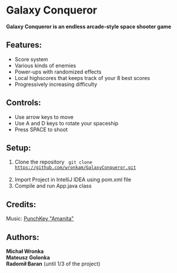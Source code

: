 # Galaxy Conqueror
<b>Galaxy Conqueror is an endless arcade-style space shooter game</b>
## Features:
- Score system
- Various kinds of enemies
- Power-ups with randomized effects
- Local highscores that keeps track of your 8 best scores
- Progressively increasing difficulty</br>
## Controls:
- Use arrow keys to move
- Use A and D keys to rotate your spaceship
- Press SPACE to shoot</br>
## Setup:
1. Clone the repository <code> git clone https://github.com/wronkam/GalaxyConqueror.git </code> </br>
2. Import Project in IntelliJ IDEA using pom.xml file </br>
3. Compile and run App.java class </br>
## Credits:
Music: [PunchKey "Amanita"](https://soundcloud.com/punchkey/amanita?fbclid=IwAR3a_Xxm8Tuc_n3qFiwksO4AZ1O3HrRSCCAYc-HhXSBMLkNi9HMo6n-82Wk)
## Authors:
<b>Michał Wronka</b></br>
<b>Mateusz Golonka</b></br>
<b>Radomił Baran</b> (until 1/3 of the project)
